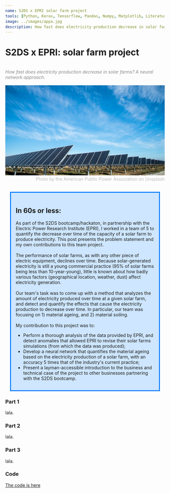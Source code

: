 ```yaml
---
name: S2DS x EPRI solar farm project
tools: [Python, Keras, Tensorflow, Pandas, Numpy, Matplotlib, Literature Research]
image: ../images/appa.jpg
description: How fast does electricity production decrease in solar farms? A neural network approach.
---
```


<h1><b>S2DS x EPRI: solar farm project</b></h1>
<br>
<div style="color: #888888; font-style: oblique">How fast does electricity production decrease in solar farms? A neural network approach.</div>
<br>
<img src="../images/appa.jpg">
<div style="color: #BABABA; text-align:right">Photo by the American Public Power Association on Unsplash</div>
<br>
<div style="background-color: #CEE6FF; border-width: 3px; border-color: #007BFF; border-style:solid; margin: 15px; padding: 15px">
<h2> In 60s or less:</h2>
  <div>As part of the S2DS bootcamp/hackaton, in partnership with the Electric Power Research Institute (EPRI), I worked in a team of 5 to quantify the decrease over time of the capacity of a solar farm to produce electricity. This post presents the problem statement and my own contributions to this team project.</div>
  <br>
  <div>The performance of solar farms, as with any other piece of electric equipment, declines over time. Because solar-generated electricity is still a young commercial practice (95% of solar farms being less than 10-year-young), little is known about how badly various factors (geographical location, weather, dust) affect electricity generation.</div>
  <br>
  <div>Our team's task was to come up with a method that analyzes the amount of electricity produced over time at a given solar farm, and detect and quantify the effects that cause the electricity production to decrease over time. In particular, our team was focusing on 1) material ageing, and 2) material soiling.</div>
  <br>
  <div>My contribution to this project was to:</div>
  <ul>
    <li>Perform a thorough analysis of the data provided by EPRI, and detect anomalies that allowed EPRI to revise their solar farms simulations (from which the data was produced);</li>
    <li>Develop a neural network that quantifies the material ageing based on the electricity production of a solar farm, with an accuracy 5 times that of the industry's current practice;</li>
    <li>Present a layman-accessible introduction to the business and technical case of the project to other businesses partnering with the S2DS bootcamp.</li>
  </ul>
</div>

### Part 1
lala.

### Part 2
lala.

### Part 3
lala.

### Code
[The code is here](https://github.com/Rufski/PhD_work_Effective_parameters_retrieval_program)



